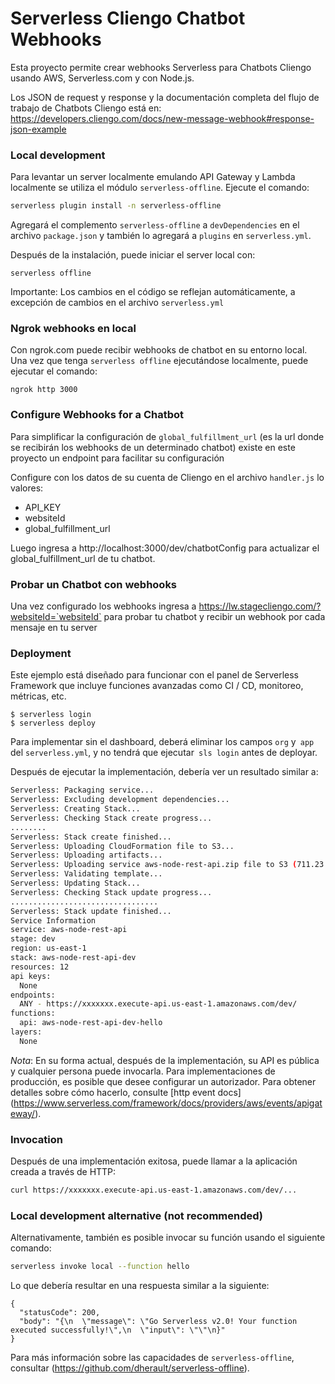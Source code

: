 <!--
title: 'AWS Simple HTTP Endpoint example in NodeJS'
description: 'This template demonstrates how to make a simple REST API with Node.js running on AWS Lambda and API Gateway using the traditional Serverless Framework.'
layout: Doc
framework: v2
platform: AWS
language: nodeJS
priority: 1
authorLink: 'https://github.com/serverless'
authorName: 'Serverless, inc.'
authorAvatar: 'https://avatars1.githubusercontent.com/u/13742415?s=200&v=4'
-->

# Serverless Cliengo Chatbot Webhooks

Esta proyecto permite crear webhooks Serverless para Chatbots Cliengo usando AWS, Serverless.com y con Node.js.

Los JSON de request y response y la documentación completa del flujo de trabajo de Chatbots Cliengo está en:
https://developers.cliengo.com/docs/new-message-webhook#response-json-example


### Local development

Para levantar un server localmente emulando API Gateway y Lambda localmente se utiliza el módulo `serverless-offline`. Ejecute el comando:

```bash
serverless plugin install -n serverless-offline
```

Agregará el complemento `serverless-offline` a `devDependencies` en el archivo `package.json` y también lo agregará a `plugins` en `serverless.yml`.

Después de la instalación, puede iniciar el server local con:

```
serverless offline
```


Importante: Los cambios en el código se reflejan automáticamente, a excepción de cambios en el archivo `serverless.yml`



### Ngrok webhooks en local

Con ngrok.com puede recibir webhooks de chatbot en su entorno local.
Una vez que tenga `serverless offline` ejecutándose localmente, puede ejecutar el comando:

```
ngrok http 3000
```

### Configure Webhooks for a Chatbot

Para simplificar la configuración de `global_fulfillment_url` (es la url donde se recibirán los webhooks de un determinado chatbot) existe en este proyecto un endpoint para facilitar su configuración

Configure con los datos de su cuenta de Cliengo en el archivo `handler.js` lo valores:
- API_KEY
- websiteId
- global_fulfillment_url


Luego ingresa a http://localhost:3000/dev/chatbotConfig para actualizar el global_fulfillment_url de tu chatbot.


### Probar un Chatbot con webhooks

Una vez configurado los webhooks ingresa a https://lw.stagecliengo.com/?websiteId=`websiteId` para probar tu chatbot y recibir un webhook por cada mensaje en tu server 


### Deployment

Este ejemplo está diseñado para funcionar con el panel de Serverless Framework que incluye funciones avanzadas como CI / CD, monitoreo, métricas, etc.

```
$ serverless login
$ serverless deploy
```

Para implementar sin el dashboard, deberá eliminar los campos `org` y` app` del `serverless.yml`, y no tendrá que ejecutar` sls login` antes de deployar.


Después de ejecutar la implementación, debería ver un resultado similar a:

```bash
Serverless: Packaging service...
Serverless: Excluding development dependencies...
Serverless: Creating Stack...
Serverless: Checking Stack create progress...
........
Serverless: Stack create finished...
Serverless: Uploading CloudFormation file to S3...
Serverless: Uploading artifacts...
Serverless: Uploading service aws-node-rest-api.zip file to S3 (711.23 KB)...
Serverless: Validating template...
Serverless: Updating Stack...
Serverless: Checking Stack update progress...
.................................
Serverless: Stack update finished...
Service Information
service: aws-node-rest-api
stage: dev
region: us-east-1
stack: aws-node-rest-api-dev
resources: 12
api keys:
  None
endpoints:
  ANY - https://xxxxxxx.execute-api.us-east-1.amazonaws.com/dev/
functions:
  api: aws-node-rest-api-dev-hello
layers:
  None
```

_Nota_: En su forma actual, después de la implementación, su API es pública y cualquier persona puede invocarla. Para implementaciones de producción, es posible que desee configurar un autorizador. Para obtener detalles sobre cómo hacerlo, consulte [http event docs] (https://www.serverless.com/framework/docs/providers/aws/events/apigateway/).

### Invocation

Después de una implementación exitosa, puede llamar a la aplicación creada a través de HTTP:

```bash
curl https://xxxxxxx.execute-api.us-east-1.amazonaws.com/dev/...
```


### Local development alternative (not recommended)

Alternativamente, también es posible invocar su función usando el siguiente comando:

```bash
serverless invoke local --function hello
```

Lo que debería resultar en una respuesta similar a la siguiente:

```
{
  "statusCode": 200,
  "body": "{\n  \"message\": \"Go Serverless v2.0! Your function executed successfully!\",\n  \"input\": \"\"\n}"
}
```

Para más información sobre las capacidades de `serverless-offline`, consultar (https://github.com/dherault/serverless-offline).
